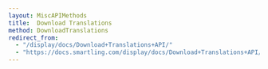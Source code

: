 ```yaml
---
layout: MiscAPIMethods
title:  Download Translations
method: DownloadTranslations
redirect_from: 
  - "/display/docs/Download+Translations+API/"
  - "https://docs.smartling.com/display/docs/Download+Translations+API/"
---
```


